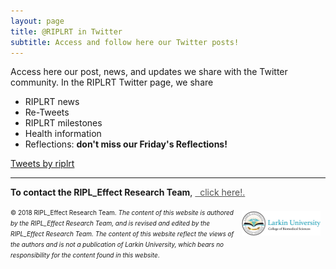 ```yaml
---
layout: page
title: @RIPLRT in Twitter
subtitle: Access and follow here our Twitter posts!
---
```


Access here our post, news, and updates we share with the Twitter community. In the RIPLRT Twitter page, we share 

- RIPLRT news
- Re-Tweets
- RIPLRT milestones
- Health information
- Reflections: **don't miss our Friday's Reflections!**

<a class="twitter-timeline" href="https://twitter.com/riplrt?ref_src=twsrc%5Etfw">Tweets by riplrt</a> <script async src="https://platform.twitter.com/widgets.js" charset="utf-8"></script>

---
**To contact the RIPL_Effect Research Team**, 
<a href="mailto:contactus@riplrt.com" target="_blank" style="color:#515151;"><i class="fa fa-envelope" style="font-size:1em"></i> &nbsp; click here!.<br></a>

<a href="http://ularkin.org/college-of-biomedical-sciences/">
  <img src="/img/LU-Biomed-Logo-Horizontal-1.png" alt="College of Biomedical Sciences at Larkin University" align="right" style="width: 25%; height: 25%; margin:8px"/>
</a>

<font size="1">&#169; 2018 RIPL_Effect Research Team. <i>The content of this website is authored by the RIPL_Effect Research Team, and is revised and edited by the RIPL_Effect Research Team. The content of this website reflect the views of the authors and is not a publication of Larkin University, which bears no responsibility for the content found in this website</i>.</font>